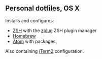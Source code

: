 ## Personal dotfiles, OS X
Installs and configures:
* [ZSH](http://www.zsh.org/) with the [zplug](https://github.com/b4b4r07/zplug) ZSH plugin manager
* [Homebrew](http://brew.sh/)
* [Atom](https://atom.io/) with packages

Also containing [iTerm2](https://iterm2.com/) configuration.
